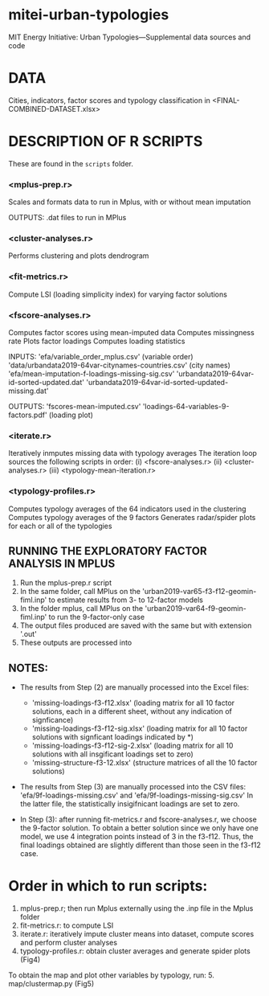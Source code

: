 # mitei-urban-typologies
MIT Energy Initiative: Urban Typologies—Supplemental data sources and code 

# DATA
Cities, indicators, factor scores and typology classification in <FINAL-COMBINED-DATASET.xlsx>

# DESCRIPTION OF R SCRIPTS
These are found in the `scripts` folder.

### <mplus-prep.r>
Scales and formats data to run in Mplus, with or without mean imputation

OUTPUTS:
	.dat files to run in MPlus

### <cluster-analyses.r>
Performs clustering and plots dendrogram

### <fit-metrics.r>
Compute LSI (loading simplicity index) for varying factor solutions

### <fscore-analyses.r>
Computes factor scores using mean-imputed data
Computes missingness rate
Plots factor loadings
Computes loading statistics

INPUTS:
	'efa/variable_order_mplus.csv' (variable order)
	'data/urbandata2019-64var-citynames-countries.csv' (city names)
	'efa/mean-imputation-<num-fac>f-loadings-missing-sig.csv'
	'urbandata2019-64var-id-sorted-updated.dat'
	'urbandata2019-64var-id-sorted-updated-missing.dat'
	
OUTPUTS: 
	'fscores-mean-imputed.csv'
	'loadings-64-variables-9-factors.pdf' (loading plot)


### <iterate.r>
Iteratively inmputes missing data with typology averages
The iteration loop sources the following scripts in order: 
	(i)   <fscore-analyses.r>
	(ii)  <cluster-analyses.r>
	(iii) <typology-mean-iteration.r>


### <typology-profiles.r>
Computes typology averages of the 64 indicators used in the clustering
Computes typology averages of the 9 factors
Generates radar/spider plots for each or all of the typologies

## RUNNING THE EXPLORATORY FACTOR ANALYSIS IN MPLUS
1. Run the mplus-prep.r script
2. In the same folder, call MPlus on the 'urban2019-var65-f3-f12-geomin-fiml.inp' to estimate results from 3- to 12-factor models
3. In the folder mplus, call MPlus on the 'urban2019-var64-f9-geomin-fiml.inp' to run the 9-factor-only case
4. The output files produced are saved with the same but with extension '.out'
5. These outputs are processed into

## NOTES: 
- The results from Step (2) are manually processed into the Excel files:
	- 'missing-loadings-f3-f12.xlsx' (loading matrix for all 10 factor solutions, each in a different sheet, without any indication of signficance)
	- 'missing-loadings-f3-f12-sig.xlsx' (loading matrix for all 10 factor solutions with signficant loadings indicated by *)
	- 'missing-loadings-f3-f12-sig-2.xlsx' (loading matrix for all 10 solutions with all insgificant loadings set to zero)
	- 'missing-structure-f3-12.xlsx' (structure matrices of all the 10 factor solutions)
	
- The results from Step (3) are manually processed into the CSV files: 'efa/9f-loadings-missing.csv' and 'efa/9f-loadings-missing-sig.csv'
In the latter file, the statistically insigifnicant loadings are set to zero.

- In Step (3): after running fit-metrics.r and fscore-analyses.r, we choose the 9-factor solution.
To obtain a better solution since we only have one model, we use 4 integration points instead of 3 in the f3-f12.
Thus, the final loadings obtained are slightly different than those seen in the f3-f12 case.


# Order in which to run scripts:
1. mplus-prep.r; then run Mplus externally using the .inp file in the Mplus folder
2. fit-metrics.r: to compute LSI
3. iterate.r: iteratively impute cluster means into dataset, compute scores and perform cluster analyses
4. typology-profiles.r: obtain cluster averages and generate spider plots (Fig4)

To obtain the map and plot other variables by typology, run:
5. map/clustermap.py (Fig5)